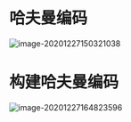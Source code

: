 # 哈夫曼编码

![image-20201227150321038](https://gitee.com/likeloveC/picture_bed/raw/master/img/8.26/20201227150328.png)





# 构建哈夫曼编码

![image-20201227164823596](https://gitee.com/likeloveC/picture_bed/raw/master/img/8.26/20201227164823.png)